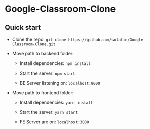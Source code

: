# Google-Classroom-Clone

## Quick start

- Clone the repo: `git clone https://github.com/solatin/Google-Classroom-Clone.git`

- Move path to backend folder:

  - Install dependencies: `npm install`

  - Start the server: `npm start`

  - BE Server listening on: `localhost:8000`

- Move path to frontend folder:

  - Install dependencies: `yarn install`

  - Start the server: `yarn start`

  - FE Server are on: `localhost:3000`


